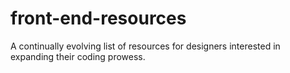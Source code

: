 # front-end-resources
A continually evolving list of resources for designers interested in expanding their coding prowess.
